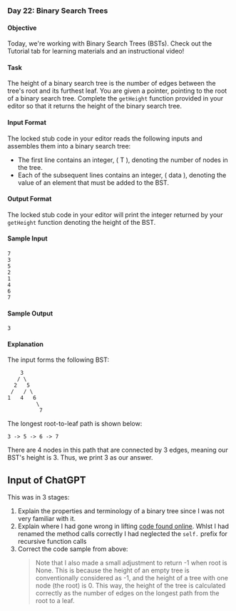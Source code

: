 ### Day 22: Binary Search Trees

#### Objective
Today, we're working with Binary Search Trees (BSTs). Check out the Tutorial tab for learning materials and an instructional video!

#### Task
The height of a binary search tree is the number of edges between the tree's root and its furthest leaf. You are given a pointer, pointing to the root of a binary search tree. Complete the `getHeight` function provided in your editor so that it returns the height of the binary search tree.

#### Input Format
The locked stub code in your editor reads the following inputs and assembles them into a binary search tree:
- The first line contains an integer, \( T \), denoting the number of nodes in the tree.
- Each of the subsequent lines contains an integer, \( data \), denoting the value of an element that must be added to the BST.

#### Output Format
The locked stub code in your editor will print the integer returned by your `getHeight` function denoting the height of the BST.

#### Sample Input
```
7
3
5
2
1
4
6
7
```

#### Sample Output
```
3
```

#### Explanation
The input forms the following BST:
```
    3
   / \
  2   5
 /   / \
1   4   6
         \
          7
```
The longest root-to-leaf path is shown below:
```
3 -> 5 -> 6 -> 7
```
There are 4 nodes in this path that are connected by 3 edges, meaning our BST's height is 3. Thus, we print 3 as our answer.

## Input of ChatGPT

This was in 3 stages:

1. Explain the properties and terminology of a binary tree since I was not very familiar with it.
2. Explain where I had gone wrong in lifting [code found online](https://www.pythonforbeginners.com/data-structures/find-the-height-of-a-binary-tree). Whlst I had renamed the method calls correctly I had neglected the `self.` prefix for recursive function calls
3. Correct the code sample from above:
   > Note that I also made a small adjustment to return -1 when root is None. This is because the height of an empty tree is conventionally considered as -1, and the height of a tree with one node (the root) is 0. This way, the height of the tree is calculated correctly as the number of edges on the longest path from the root to a leaf.
